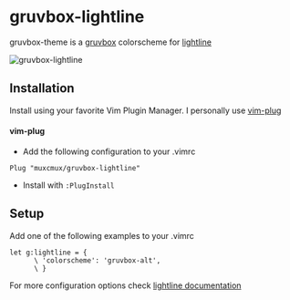 gruvbox-lightline
==================

gruvbox-theme is a [gruvbox](https://github.com/morhetz/gruvbox) colorscheme for [lightline](https://github.com/itchyny/lightline.vim)

![gruvbox-lightline](https://user-images.githubusercontent.com/473227/98609008-52aeb000-22e4-11eb-9737-7484a12bdcc2.png)


Installation
------------
Install using your favorite Vim Plugin Manager. I personally use [vim-plug](junegunn/vim-plug)

#### vim-plug

- Add the following configuration to your .vimrc

```vim
Plug "muxcmux/gruvbox-lightline"
```
-  Install with `:PlugInstall`

Setup
-----
Add one of the following examples to your .vimrc

```vim
let g:lightline = {
      \ 'colorscheme': 'gruvbox-alt',
      \ }
```

For more configuration options check [lightline documentation](https://github.com/itchyny/lightline.vim#configuration-tutorial)

